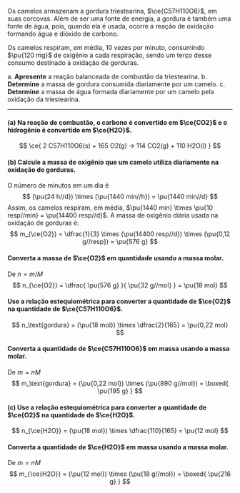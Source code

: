 Os camelos armazenam a gordura triestearina, $\ce{C57H110O6}$, em suas corcovas. Além de ser uma fonte de energia, a gordura é também uma fonte de água, pois, quando ela é usada, ocorre a reação de oxidação formando água e dióxido de carbono.

Os camelos respiram, em média, 10 vezes por minuto, consumindo $\pu{120 mg}$ de oxigênio a cada respiração, sendo um terço desse consumo destinado à oxidação de gorduras.

a. **Apresente** a reação balanceada de combustão da triestearina.
b. **Determine** a massa de gordura consumida diariamente por um camelo.
c. **Determine** a massa de água formada diariamente por um camelo pela oxidação da triestearina.

---

#### **(a)** Na reação de combustão, o carbono é convertido em $\ce{CO2}$ e o hidrogênio é convertido em $\ce{H2O}$.

$$
    \ce{ 2 C57H110O6(s) + 165 O2(g) -> 114 CO2(g) + 110 H2O(l) }
$$

#### **(b)** Calcule a massa de oxigênio que um camelo utiliza diariamente na oxidação de gorduras.

O número de minutos em um dia é
$$
    (\pu{24 h//d}) \times (\pu{1440 min//h}) = \pu{1440 min//d}
$$
Assim, os camelos respiram, em média, $\pu{1440 min} \times \pu{10 resp//min} = \pu{14400 resp//d}$. A massa de oxigênio diária usada na oxidação de gorduras é:
$$
    m_{\ce{O2}} = \dfrac{1}{3} \times (\pu{14400 resp//d}) \times (\pu{0,12 g//resp}) 
    = \pu{576 g}
$$

#### Converta a massa de $\ce{O2}$ em quantidade usando a massa molar.

De $n = m/M$
$$
    n_{\ce{O2}} = \dfrac{ \pu{576 g} }{ \pu{32 g//mol} } = \pu{18 mol}
$$

#### Use a relação estequiométrica para converter a quantidade de $\ce{O2}$ na quantidade de $\ce{C57H110O6}$.

$$
    n_\text{gordura}
        = (\pu{18 mol}) \times \dfrac{2}{165}
        = \pu{0,22 mol}
$$

#### Converta a quantidade de $\ce{C57H110O6}$ em massa usando a massa molar.

De $m = nM$
$$
    m_\text{gordura}
        = (\pu{0,22 mol}) \times (\pu{890 g//mol})
        = \boxed{ \pu{195 g} }
$$

#### **(c)** Use a relação estequiométrica para converter a quantidade de $\ce{O2}$ na quantidade de $\ce{H2O}$.

$$
    n_{\ce{H2O}}
        = (\pu{18 mol}) \times \dfrac{110}{165}
        = \pu{12 mol}
$$

#### Converta a quantidade de $\ce{H2O}$ em massa usando a massa molar.

De $m = nM$
$$
    m_{\ce{H2O}}
        = (\pu{12 mol}) \times (\pu{18 g//mol})
        = \boxed{ \pu{216 g} }
$$
